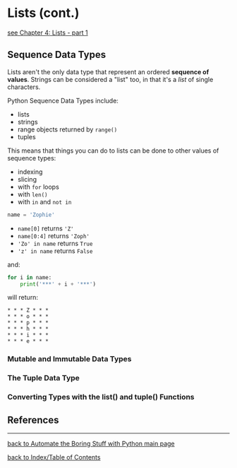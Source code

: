 # Lists (cont.)

[see Chapter 4: Lists - part 1](atbswp4.md)

## Sequence Data Types

Lists aren't the only data type that represent an ordered **sequence of values**.
Strings can be considered a "list" too, in that it's a *list* of single characters.

Python Sequence Data Types include:
* lists
* strings
* range objects returned by `range()`
* tuples

This means that things you can do to lists can be done to other values of sequence types:
* indexing
* slicing
* with `for` loops
* with `len()` 
* with `in` and `not in`

```python
name = 'Zophie'
```
* `name[0]` returns `'Z'`
* `name[0:4]` returns `'Zoph'`
* `'Zo' in name` returns `True`
* `'z' in name` returns `False`

and:
```python
for i in name:
    print('***' + i + '***')
```
will return:
```
* * * Z * * *
* * * o * * *
* * * p * * *
* * * h * * *
* * * i * * *
* * * e * * *
```

### Mutable and Immutable Data Types

### The Tuple Data Type

### Converting Types with the list() and tuple() Functions


## References


---
[back to Automate the Boring Stuff with Python main page](atbswp.md)

[back to Index/Table of Contents](index.md)
